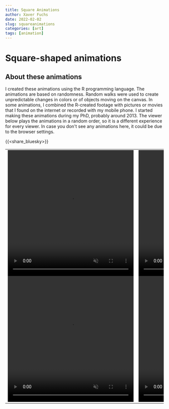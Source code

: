 ```yaml
---
title: Square Animations
author: Xaver Fuchs
date: 2022-02-02
slug: squareanimations
categories: [art]
tags: [animation]
---
```




# Square-shaped animations

## About these animations
I created these animations using the R programming language. The animations are based on randomness. Random walks were used to create unpredictable changes in colors or of objects moving on the canvas.
In some animations, I combined the R-created footage with pictures or movies that I found on the internet or recorded with my mobile phone. 
I started making these animations during my PhD, probably around 2013. 
The viewer below plays the animations in a random order, so it is a different experience for every viewer.
In case you don't see any animations here, it could be due to the browser settings. 

{{<share_bluesky>}}


<table style="width: 100%; border: none; background: white;">
  <tr style="background: white;">
  <td style="align: center; vertical-align: center; padding-bottom: 0px;">
    <video width="400" height="400" id="videoPlayer_abstract"" autoplay muted playsinline>
      <source src="https://xaverfuchs.github.io/xaverfuchsderesources/posterPanels/abstract3.mp4" type="video/mp4">
      Your browser does not support the video tag.
    </video> 
  <td style="align: center; vertical-align: center; padding-bottom: 0px;">
    <video width="400" height="400" id="videoPlayer_life"" autoplay muted playsinline>
        <source src="https://xaverfuchs.github.io/xaverfuchsderesources/posterPanels/life3.mp4" type="video/mp4">
        Your browser does not support the video tag.
      </video> 
  </tr>
  
  <tr style="background: white;">
  <td style="align: center; vertical-align: center; padding-top: 0px;">
    <video width="400" height="400" id="videoPlayer_mysterious" autoplay muted playsinline>
      <source src="https://xaverfuchs.github.io/xaverfuchsderesources/posterPanels/mysterious3.mp4" type="video/mp4">
      Your browser does not support the video tag.
    </video> 
  <td style="align: center; vertical-align: center; padding-top: 0px;">
    <video width="400" height="400" id="videoPlayer_peopleanimals"" autoplay muted playsinline>
        <source src="https://xaverfuchs.github.io/xaverfuchsderesources/posterPanels/peopleanimals3.mp4" type="video/mp4">
        Your browser does not support the video tag.
      </video> 
  </tr>
  
</table>  
    


<!-- XXXX Section with lists of videos for the series XXXX -->

<!-- abstract series -->

<script>
  var nextVideo_abstract = [
  'https://xaverfuchs.github.io/xaverfuchsderesources/Anims_sorted_scaled/abstract/scaled/20120824-2355_series2_scaled.mp4', 
  'https://xaverfuchs.github.io/xaverfuchsderesources/Anims_sorted_scaled/abstract/scaled/20120824-2355_series2_scaled.mp4', 
  'https://xaverfuchs.github.io/xaverfuchsderesources/Anims_sorted_scaled/abstract/scaled/20120824-2356_series3_scaled.mp4', 
  'https://xaverfuchs.github.io/xaverfuchsderesources/Anims_sorted_scaled/abstract/scaled/20120824-2357_series4_scaled.mp4', 
  'https://xaverfuchs.github.io/xaverfuchsderesources/Anims_sorted_scaled/abstract/scaled/20120824-2357_series5_scaled.mp4', 
  'https://xaverfuchs.github.io/xaverfuchsderesources/Anims_sorted_scaled/abstract/scaled/20120825-0000_series6_scaled.mp4', 
  'https://xaverfuchs.github.io/xaverfuchsderesources/Anims_sorted_scaled/abstract/scaled/20120825-0001_series7_scaled.mp4', 
  'https://xaverfuchs.github.io/xaverfuchsderesources/Anims_sorted_scaled/abstract/scaled/20120825-0005_series7_scaled.mp4', 
  'https://xaverfuchs.github.io/xaverfuchsderesources/Anims_sorted_scaled/abstract/scaled/20120825-0057_series_complx1_scaled.mp4', 
  'https://xaverfuchs.github.io/xaverfuchsderesources/Anims_sorted_scaled/abstract/scaled/20120825-0059_series_complx1_scaled.mp4', 
  'https://xaverfuchs.github.io/xaverfuchsderesources/Anims_sorted_scaled/abstract/scaled/20120825-0103_series_complx2_scaled.mp4', 
  'https://xaverfuchs.github.io/xaverfuchsderesources/Anims_sorted_scaled/abstract/scaled/20120825-0105_series_complx3_scaled.mp4', 
  'https://xaverfuchs.github.io/xaverfuchsderesources/Anims_sorted_scaled/abstract/scaled/20120825-0108_series_complx4_scaled.mp4', 
  'https://xaverfuchs.github.io/xaverfuchsderesources/Anims_sorted_scaled/abstract/scaled/20120825-0117_series_complx5_scaled.mp4', 
  'https://xaverfuchs.github.io/xaverfuchsderesources/Anims_sorted_scaled/abstract/scaled/20120825-0119_series_complx6_scaled.mp4', 
  'https://xaverfuchs.github.io/xaverfuchsderesources/Anims_sorted_scaled/abstract/scaled/20120825-0125_series_complx7_scaled.mp4', 
  'https://xaverfuchs.github.io/xaverfuchsderesources/Anims_sorted_scaled/abstract/scaled/20120825-0132_series_complx8_scaled.mp4', 
  'https://xaverfuchs.github.io/xaverfuchsderesources/Anims_sorted_scaled/abstract/scaled/20120825-0135_series_complx9_scaled.mp4', 
  'https://xaverfuchs.github.io/xaverfuchsderesources/Anims_sorted_scaled/abstract/scaled/20120825-0143_series_complx10_scaled.mp4', 
  'https://xaverfuchs.github.io/xaverfuchsderesources/Anims_sorted_scaled/abstract/scaled/20120825-1947_series_complx11_scaled.mp4', 
  'https://xaverfuchs.github.io/xaverfuchsderesources/Anims_sorted_scaled/abstract/scaled/20120825-1958_series_complx12_scaled.mp4', 
  'https://xaverfuchs.github.io/xaverfuchsderesources/Anims_sorted_scaled/abstract/scaled/20120825-2014_series_complx13_scaled.mp4', 
  'https://xaverfuchs.github.io/xaverfuchsderesources/Anims_sorted_scaled/abstract/scaled/20120825-2021_series_complx14_scaled.mp4', 
  'https://xaverfuchs.github.io/xaverfuchsderesources/Anims_sorted_scaled/abstract/scaled/20120825-2022_series_complx15_scaled.mp4', 
  'https://xaverfuchs.github.io/xaverfuchsderesources/Anims_sorted_scaled/abstract/scaled/20120825-2024_series_complx16_scaled.mp4', 
  'https://xaverfuchs.github.io/xaverfuchsderesources/Anims_sorted_scaled/abstract/scaled/20120825-2026_series_complx17_scaled.mp4', 
  'https://xaverfuchs.github.io/xaverfuchsderesources/Anims_sorted_scaled/abstract/scaled/20120825-2056_series_complx18_scaled.mp4', 
  'https://xaverfuchs.github.io/xaverfuchsderesources/Anims_sorted_scaled/abstract/scaled/20120920-0045_series_complx19_scaled.mp4', 
  'https://xaverfuchs.github.io/xaverfuchsderesources/Anims_sorted_scaled/abstract/scaled/20120920-0048_series_complx19_scaled.mp4', 
  'https://xaverfuchs.github.io/xaverfuchsderesources/Anims_sorted_scaled/abstract/scaled/20120920-0106_series_complx20_scaled.mp4', 
  'https://xaverfuchs.github.io/xaverfuchsderesources/Anims_sorted_scaled/abstract/scaled/20120920-0143_series_complx21_scaled.mp4', 
  'https://xaverfuchs.github.io/xaverfuchsderesources/Anims_sorted_scaled/abstract/scaled/20120923-1737_red-ish_stripy_scaled.mp4', 
  'https://xaverfuchs.github.io/xaverfuchsderesources/Anims_sorted_scaled/abstract/scaled/20120923-1756_green-ish_stripy_scaled.mp4', 
  'https://xaverfuchs.github.io/xaverfuchsderesources/Anims_sorted_scaled/abstract/scaled/20120927-0024_series_complx22_scaled.mp4', 
  'https://xaverfuchs.github.io/xaverfuchsderesources/Anims_sorted_scaled/abstract/scaled/20120927-0034_series_complx23_scaled.mp4', 
  'https://xaverfuchs.github.io/xaverfuchsderesources/Anims_sorted_scaled/abstract/scaled/20120929-2122_series_complx24_scaled.mp4', 
  'https://xaverfuchs.github.io/xaverfuchsderesources/Anims_sorted_scaled/abstract/scaled/20120929-2125_series_complx25_scaled.mp4', 
  'https://xaverfuchs.github.io/xaverfuchsderesources/Anims_sorted_scaled/abstract/scaled/20120929-2130_series_complx26_scaled.mp4', 
  'https://xaverfuchs.github.io/xaverfuchsderesources/Anims_sorted_scaled/abstract/scaled/20120930-0130_series_complx27_scaled.mp4', 
  'https://xaverfuchs.github.io/xaverfuchsderesources/Anims_sorted_scaled/abstract/scaled/20120930-0138_series_complx29_scaled.mp4', 
  'https://xaverfuchs.github.io/xaverfuchsderesources/Anims_sorted_scaled/abstract/scaled/20121015-2237_PrepDogBG_scaled.mp4', 
  'https://xaverfuchs.github.io/xaverfuchsderesources/Anims_sorted_scaled/abstract/scaled/20121015-2239_PrepDogBG_scaled.mp4', 
  'https://xaverfuchs.github.io/xaverfuchsderesources/Anims_sorted_scaled/abstract/scaled/20121025-2317_series_complx30_scaled.mp4', 
  'https://xaverfuchs.github.io/xaverfuchsderesources/Anims_sorted_scaled/abstract/scaled/20121025-2325_series_complx31_scaled.mp4', 
  'https://xaverfuchs.github.io/xaverfuchsderesources/Anims_sorted_scaled/abstract/scaled/20121025-2334_series_complx32_scaled.mp4', 
  'https://xaverfuchs.github.io/xaverfuchsderesources/Anims_sorted_scaled/abstract/scaled/20121025-2338_series_complx33_scaled.mp4', 
  'https://xaverfuchs.github.io/xaverfuchsderesources/Anims_sorted_scaled/abstract/scaled/20121025-2346_series_complx34_scaled.mp4', 
  'https://xaverfuchs.github.io/xaverfuchsderesources/Anims_sorted_scaled/abstract/scaled/20121025-2357_series_complx35_scaled.mp4', 
  'https://xaverfuchs.github.io/xaverfuchsderesources/Anims_sorted_scaled/abstract/scaled/20121026-0000_series_complx36_scaled.mp4', 
  'https://xaverfuchs.github.io/xaverfuchsderesources/Anims_sorted_scaled/abstract/scaled/20121026-0003_series_complx37_scaled.mp4', 
  'https://xaverfuchs.github.io/xaverfuchsderesources/Anims_sorted_scaled/abstract/scaled/20121026-0005_series_complx38_scaled.mp4', 
  'https://xaverfuchs.github.io/xaverfuchsderesources/Anims_sorted_scaled/abstract/scaled/20121026-0008_series_complx39_scaled.mp4', 
  'https://xaverfuchs.github.io/xaverfuchsderesources/Anims_sorted_scaled/abstract/scaled/20121026-0028_series_complx40_scaled.mp4', 
  'https://xaverfuchs.github.io/xaverfuchsderesources/Anims_sorted_scaled/abstract/scaled/20121026-0034_series_complx41_scaled.mp4', 
  'https://xaverfuchs.github.io/xaverfuchsderesources/Anims_sorted_scaled/abstract/scaled/20121026-0125_series_complx42_scaled.mp4', 
  'https://xaverfuchs.github.io/xaverfuchsderesources/Anims_sorted_scaled/abstract/scaled/20121026-0126_series_complx43_scaled.mp4', 
  'https://xaverfuchs.github.io/xaverfuchsderesources/Anims_sorted_scaled/abstract/scaled/20121228-1954_Dreiecke1_scaled.mp4', 
  'https://xaverfuchs.github.io/xaverfuchsderesources/Anims_sorted_scaled/abstract/scaled/20121230-0107_cobino11_scaled.mp4', 
  'https://xaverfuchs.github.io/xaverfuchsderesources/Anims_sorted_scaled/abstract/scaled/20121230-0121_DynamicRandomWalkPC16_scaled.mp4', 
  'https://xaverfuchs.github.io/xaverfuchsderesources/Anims_sorted_scaled/abstract/scaled/20121230-0124_DynamicRandomWalkPC5_scaled.mp4', 
  'https://xaverfuchs.github.io/xaverfuchsderesources/Anims_sorted_scaled/abstract/scaled/20121230-0125_DynamicRandomWalkPC7_scaled.mp4', 
  'https://xaverfuchs.github.io/xaverfuchsderesources/Anims_sorted_scaled/abstract/scaled/20121230-0128_RandomWalkPC1_scaled.mp4', 
  'https://xaverfuchs.github.io/xaverfuchsderesources/Anims_sorted_scaled/abstract/scaled/20121230-0129_RandomWalkPC2_scaled.mp4', 
  'https://xaverfuchs.github.io/xaverfuchsderesources/Anims_sorted_scaled/abstract/scaled/20121230-0130_RandomWalkPC5_scaled.mp4', 
  'https://xaverfuchs.github.io/xaverfuchsderesources/Anims_sorted_scaled/abstract/scaled/20121230-0131_RandomWalkPC6_scaled.mp4', 
  'https://xaverfuchs.github.io/xaverfuchsderesources/Anims_sorted_scaled/abstract/scaled/20121230-0135_cobino10_scaled.mp4', 
  'https://xaverfuchs.github.io/xaverfuchsderesources/Anims_sorted_scaled/abstract/scaled/20121230-0135_cobino11_scaled.mp4', 
  'https://xaverfuchs.github.io/xaverfuchsderesources/Anims_sorted_scaled/abstract/scaled/20121230-0137_cobino3_scaled.mp4', 
  'https://xaverfuchs.github.io/xaverfuchsderesources/Anims_sorted_scaled/abstract/scaled/20121230-0139_cobino7_scaled.mp4', 
  'https://xaverfuchs.github.io/xaverfuchsderesources/Anims_sorted_scaled/abstract/scaled/20121230-0139_cobino8_scaled.mp4', 
  'https://xaverfuchs.github.io/xaverfuchsderesources/Anims_sorted_scaled/abstract/scaled/20121230-1151_DynamicRandomWalkPC17_scaled.mp4', 
  'https://xaverfuchs.github.io/xaverfuchsderesources/Anims_sorted_scaled/abstract/scaled/20121230-1200_cobino14_scaled.mp4', 
  'https://xaverfuchs.github.io/xaverfuchsderesources/Anims_sorted_scaled/abstract/scaled/20121230-1202_DynamicRandomWalkPC18_scaled.mp4', 
  'https://xaverfuchs.github.io/xaverfuchsderesources/Anims_sorted_scaled/abstract/scaled/20121230-1212_Dreiecke4_scaled.mp4', 
  'https://xaverfuchs.github.io/xaverfuchsderesources/Anims_sorted_scaled/abstract/scaled/20121230-1224_DynamicRandomWalkPC19_scaled.mp4', 
  'https://xaverfuchs.github.io/xaverfuchsderesources/Anims_sorted_scaled/abstract/scaled/20121230-1236_KrEiseDrEiecke1_scaled.mp4', 
  'https://xaverfuchs.github.io/xaverfuchsderesources/Anims_sorted_scaled/abstract/scaled/20121230-1243_cobino15_scaled.mp4', 
  'https://xaverfuchs.github.io/xaverfuchsderesources/Anims_sorted_scaled/abstract/scaled/20121230-1254_KrEiseDrEiecke2_scaled.mp4', 
  'https://xaverfuchs.github.io/xaverfuchsderesources/Anims_sorted_scaled/abstract/scaled/20121230-1423_cobino16_scaled.mp4', 
  'https://xaverfuchs.github.io/xaverfuchsderesources/Anims_sorted_scaled/abstract/scaled/20130106-1746_cobino20_scaled.mp4', 
  'https://xaverfuchs.github.io/xaverfuchsderesources/Anims_sorted_scaled/abstract/scaled/20130106-1756_cobino21_scaled.mp4', 
  'https://xaverfuchs.github.io/xaverfuchsderesources/Anims_sorted_scaled/abstract/scaled/20130106-1810_DynamicRandomWalkPC20_scaled.mp4', 
  'https://xaverfuchs.github.io/xaverfuchsderesources/Anims_sorted_scaled/abstract/scaled/20130106-1918_DynamicRandomWalkPC21_scaled.mp4', 
  'https://xaverfuchs.github.io/xaverfuchsderesources/Anims_sorted_scaled/abstract/scaled/20130106-2111_DynamicRandomWalkPC22_scaled.mp4'
  ];

  nextVideo_abstract.sort(function (a, b) {
    return Math.random() > 0.5 ? -1 : 1;
  });

  var curVideo_abstract = 0;
  var videoPlayer_abstract = document.getElementById('videoPlayer_abstract');

  videoPlayer_abstract.onended = function(){
	    ++curVideo_abstract;
      if(curVideo_abstract < nextVideo_abstract.length){
    videoPlayer_abstract.src = nextVideo_abstract[curVideo_abstract];
    }
  }
</script>

<!-- life series -->
<script>
  var nextVideo_life = [
  'https://xaverfuchs.github.io/xaverfuchsderesources/Anims_sorted_scaled/life/scaled/20120923-0013_Lamp1_scaled.mp4', 
  'https://xaverfuchs.github.io/xaverfuchsderesources/Anims_sorted_scaled/life/scaled/20120923-0020_Lamp2_scaled.mp4', 
  'https://xaverfuchs.github.io/xaverfuchsderesources/Anims_sorted_scaled/life/scaled/20120923-0030_Lamp3_scaled.mp4', 
  'https://xaverfuchs.github.io/xaverfuchsderesources/Anims_sorted_scaled/life/scaled/20120924-0031_MartaBikeParis1_scaled.mp4', 
  'https://xaverfuchs.github.io/xaverfuchsderesources/Anims_sorted_scaled/life/scaled/20120924-0040_MartaBikeParis2_scaled.mp4', 
  'https://xaverfuchs.github.io/xaverfuchsderesources/Anims_sorted_scaled/life/scaled/20120924-0045_MartaBikeParis3_scaled.mp4', 
  'https://xaverfuchs.github.io/xaverfuchsderesources/Anims_sorted_scaled/life/scaled/20120924-0052_MartaBikeParis5_scaled.mp4', 
  'https://xaverfuchs.github.io/xaverfuchsderesources/Anims_sorted_scaled/life/scaled/20120924-0115_MartaBikeParis7_scaled.mp4', 
  'https://xaverfuchs.github.io/xaverfuchsderesources/Anims_sorted_scaled/life/scaled/20120924-0124_MartaBikeParis6_scaled.mp4', 
  'https://xaverfuchs.github.io/xaverfuchsderesources/Anims_sorted_scaled/life/scaled/20120924-0131_MartaBikeParis4_scaled.mp4', 
  'https://xaverfuchs.github.io/xaverfuchsderesources/Anims_sorted_scaled/life/scaled/20121230-0135_Marta1_scaled.mp4', 
  'https://xaverfuchs.github.io/xaverfuchsderesources/Anims_sorted_scaled/life/scaled/20121230-0142_Marta2_scaled.mp4', 
  'https://xaverfuchs.github.io/xaverfuchsderesources/Anims_sorted_scaled/life/scaled/20121230-0155_Marta3_scaled.mp4', 
  'https://xaverfuchs.github.io/xaverfuchsderesources/Anims_sorted_scaled/life/scaled/20121230-0209_Xaver1_scaled.mp4', 
  'https://xaverfuchs.github.io/xaverfuchsderesources/Anims_sorted_scaled/life/scaled/20121230-0232_MartaBike3_scaled.mp4', 
  'https://xaverfuchs.github.io/xaverfuchsderesources/Anims_sorted_scaled/life/scaled/20121230-0243_MartaBike4_scaled.mp4', 
  'https://xaverfuchs.github.io/xaverfuchsderesources/Anims_sorted_scaled/life/scaled/20130110-2352_MALUBrue1_scaled.mp4', 
  'https://xaverfuchs.github.io/xaverfuchsderesources/Anims_sorted_scaled/life/scaled/20130111-0006_MALUBrue3_scaled.mp4', 
  'https://xaverfuchs.github.io/xaverfuchsderesources/Anims_sorted_scaled/life/scaled/20130111-0036_MALUBrue6_scaled.mp4', 
  'https://xaverfuchs.github.io/xaverfuchsderesources/Anims_sorted_scaled/life/scaled/20130111-0042_MALUBrue5_scaled.mp4', 
  'https://xaverfuchs.github.io/xaverfuchsderesources/Anims_sorted_scaled/life/scaled/20130111-0057_MALUBrue7_scaled.mp4', 
  'https://xaverfuchs.github.io/xaverfuchsderesources/Anims_sorted_scaled/life/scaled/20130111-0142_MALUBrue8_scaled.mp4', 
  'https://xaverfuchs.github.io/xaverfuchsderesources/Anims_sorted_scaled/life/scaled/20130113-2044_MAVerkehr3_scaled.mp4', 
  'https://xaverfuchs.github.io/xaverfuchsderesources/Anims_sorted_scaled/life/scaled/20130113-2052_MAVerkehr2_scaled.mp4', 
  'https://xaverfuchs.github.io/xaverfuchsderesources/Anims_sorted_scaled/life/scaled/20130113-2059_MAVerkehr4_scaled.mp4', 
  'https://xaverfuchs.github.io/xaverfuchsderesources/Anims_sorted_scaled/life/scaled/20130113-2111_MAVerkehr5_scaled.mp4', 
  'https://xaverfuchs.github.io/xaverfuchsderesources/Anims_sorted_scaled/life/scaled/20130113-2132_WunderK1_scaled.mp4', 
  'https://xaverfuchs.github.io/xaverfuchsderesources/Anims_sorted_scaled/life/scaled/20130113-2142_WunderK2_scaled.mp4', 
  'https://xaverfuchs.github.io/xaverfuchsderesources/Anims_sorted_scaled/life/scaled/20130203-1753_FerroVia1_scaled.mp4', 
  'https://xaverfuchs.github.io/xaverfuchsderesources/Anims_sorted_scaled/life/scaled/20130203-1813_FerroVia2_scaled.mp4', 
  'https://xaverfuchs.github.io/xaverfuchsderesources/Anims_sorted_scaled/life/scaled/20130203-1815_Origami11_scaled.mp4', 
  'https://xaverfuchs.github.io/xaverfuchsderesources/Anims_sorted_scaled/life/scaled/20130203-1849_Origami12_scaled.mp4', 
  'https://xaverfuchs.github.io/xaverfuchsderesources/Anims_sorted_scaled/life/scaled/20130203-1932_Cones11_scaled.mp4', 
  'https://xaverfuchs.github.io/xaverfuchsderesources/Anims_sorted_scaled/life/scaled/20130203-1949_Cones12_scaled.mp4', 
  'https://xaverfuchs.github.io/xaverfuchsderesources/Anims_sorted_scaled/life/scaled/20130203-2001_Cones21_scaled.mp4', 
  'https://xaverfuchs.github.io/xaverfuchsderesources/Anims_sorted_scaled/life/scaled/20130203-2026_Cones31_scaled.mp4'
  ];

  nextVideo_life.sort(function (a, b) {
    return Math.random() > 0.5 ? -1 : 1;
  });

  var curVideo_life = 0;
  var videoPlayer_life = document.getElementById('videoPlayer_life');

  videoPlayer_life.onended = function(){
	    ++curVideo_life;
      if(curVideo_life < nextVideo_life.length){
    videoPlayer_life.src = nextVideo_life[curVideo_life];
    }
  }
</script>



<!-- mysterious series -->
<script>
  var nextVideo_mysterious = [
  'https://xaverfuchs.github.io/xaverfuchsderesources/Anims_sorted_scaled/mysterious/scaled/20120925-2220_Roger_KloZwerg1_scaled.mp4', 
  'https://xaverfuchs.github.io/xaverfuchsderesources/Anims_sorted_scaled/mysterious/scaled/20120925-2223_Roger_KloZwerg2_scaled.mp4', 
  'https://xaverfuchs.github.io/xaverfuchsderesources/Anims_sorted_scaled/mysterious/scaled/20120925-2227_Roger_KloZwerg3_scaled.mp4', 
  'https://xaverfuchs.github.io/xaverfuchsderesources/Anims_sorted_scaled/mysterious/scaled/20120925-2230_Roger_KloZwerg4_scaled.mp4', 
  'https://xaverfuchs.github.io/xaverfuchsderesources/Anims_sorted_scaled/mysterious/scaled/20120925-2246_Roger_KloZwerg5_scaled.mp4', 
  'https://xaverfuchs.github.io/xaverfuchsderesources/Anims_sorted_scaled/mysterious/scaled/20120927-0037_Roger_KloZwerg6_scaled.mp4', 
  'https://xaverfuchs.github.io/xaverfuchsderesources/Anims_sorted_scaled/mysterious/scaled/20120927-2217_MysteriousBob1_scaled.mp4', 
  'https://xaverfuchs.github.io/xaverfuchsderesources/Anims_sorted_scaled/mysterious/scaled/20120927-2223_MysteriousBob2_scaled.mp4', 
  'https://xaverfuchs.github.io/xaverfuchsderesources/Anims_sorted_scaled/mysterious/scaled/20120927-2225_MysteriousBob2_scaled.mp4', 
  'https://xaverfuchs.github.io/xaverfuchsderesources/Anims_sorted_scaled/mysterious/scaled/20120927-2228_MysteriousBob3_scaled.mp4', 
  'https://xaverfuchs.github.io/xaverfuchsderesources/Anims_sorted_scaled/mysterious/scaled/20120927-2234_MysteriousBob4_scaled.mp4', 
  'https://xaverfuchs.github.io/xaverfuchsderesources/Anims_sorted_scaled/mysterious/scaled/20130106-2146_CatPorn1_scaled.mp4', 
  'https://xaverfuchs.github.io/xaverfuchsderesources/Anims_sorted_scaled/mysterious/scaled/20130106-2211_CatPorn2_scaled.mp4', 
  'https://xaverfuchs.github.io/xaverfuchsderesources/Anims_sorted_scaled/mysterious/scaled/20130106-2229_Squash1_scaled.mp4', 
  'https://xaverfuchs.github.io/xaverfuchsderesources/Anims_sorted_scaled/mysterious/scaled/20130106-2239_Squash2_scaled.mp4', 
  'https://xaverfuchs.github.io/xaverfuchsderesources/Anims_sorted_scaled/mysterious/scaled/20130106-2357_Squash4_scaled.mp4', 
  'https://xaverfuchs.github.io/xaverfuchsderesources/Anims_sorted_scaled/mysterious/scaled/20130107-0006_Squash3_scaled.mp4', 
  'https://xaverfuchs.github.io/xaverfuchsderesources/Anims_sorted_scaled/mysterious/scaled/20130107-0032_Shot2_scaled.mp4', 
  'https://xaverfuchs.github.io/xaverfuchsderesources/Anims_sorted_scaled/mysterious/scaled/20130108-2355_Talk2_scaled.mp4', 
  'https://xaverfuchs.github.io/xaverfuchsderesources/Anims_sorted_scaled/mysterious/scaled/20130109-0024_Talk3_scaled.mp4', 
  'https://xaverfuchs.github.io/xaverfuchsderesources/Anims_sorted_scaled/mysterious/scaled/20130109-0025_Talk3_slow_scaled.mp4', 
  'https://xaverfuchs.github.io/xaverfuchsderesources/Anims_sorted_scaled/mysterious/scaled/20130109-0040_Talk4_scaled.mp4', 
  'https://xaverfuchs.github.io/xaverfuchsderesources/Anims_sorted_scaled/mysterious/scaled/20130109-2344_Talk5_scaled.mp4', 
  'https://xaverfuchs.github.io/xaverfuchsderesources/Anims_sorted_scaled/mysterious/scaled/20130110-0029_Squash7_scaled.mp4', 
  'https://xaverfuchs.github.io/xaverfuchsderesources/Anims_sorted_scaled/mysterious/scaled/20130110-0102_Squash10_scaled.mp4', 
  'https://xaverfuchs.github.io/xaverfuchsderesources/Anims_sorted_scaled/mysterious/scaled/20130113-2014_Squash5c_scaled.mp4', 
  'https://xaverfuchs.github.io/xaverfuchsderesources/Anims_sorted_scaled/mysterious/scaled/20130113-2128_Dampfkessel1_scaled.mp4', 
  'https://xaverfuchs.github.io/xaverfuchsderesources/Anims_sorted_scaled/mysterious/scaled/20130113-2201_FaceRome1b_scaled.mp4', 
  'https://xaverfuchs.github.io/xaverfuchsderesources/Anims_sorted_scaled/mysterious/scaled/20130113-2249_FaceRome2_scaled.mp4', 
  'https://xaverfuchs.github.io/xaverfuchsderesources/Anims_sorted_scaled/mysterious/scaled/20130117-2325_Shampoo1_scaled.mp4', 
  'https://xaverfuchs.github.io/xaverfuchsderesources/Anims_sorted_scaled/mysterious/scaled/20130117-2333_Shampoo2_scaled.mp4', 
  'https://xaverfuchs.github.io/xaverfuchsderesources/Anims_sorted_scaled/mysterious/scaled/lamp5_20fps_scaled.mp4'

  ];

  nextVideo_mysterious.sort(function (a, b) {
    return Math.random() > 0.5 ? -1 : 1;
  });

  var curVideo_mysterious = 0;
  var videoPlayer_mysterious = document.getElementById('videoPlayer_mysterious');

  videoPlayer_mysterious.onended = function(){
	    ++curVideo_mysterious;
      if(curVideo_mysterious < nextVideo_mysterious.length){
    videoPlayer_mysterious.src = nextVideo_mysterious[curVideo_mysterious];
    }
  }
</script>



<!-- people&animals series -->
<script>
  var nextVideo_peopleanimals = [
  'https://xaverfuchs.github.io/xaverfuchsderesources/Anims_sorted_scaled/people&animals/scaled/20121015-2158_morphdogs1_scaled.mp4', 
  'https://xaverfuchs.github.io/xaverfuchsderesources/Anims_sorted_scaled/people&animals/scaled/20121015-2225_morphdogs2_scaled.mp4', 
  'https://xaverfuchs.github.io/xaverfuchsderesources/Anims_sorted_scaled/people&animals/scaled/20121015-2244_DOG1_scaled.mp4', 
  'https://xaverfuchs.github.io/xaverfuchsderesources/Anims_sorted_scaled/people&animals/scaled/20121015-2250_DOG2_scaled.mp4', 
  'https://xaverfuchs.github.io/xaverfuchsderesources/Anims_sorted_scaled/people&animals/scaled/20121015-2320_DOG3_scaled.mp4', 
  'https://xaverfuchs.github.io/xaverfuchsderesources/Anims_sorted_scaled/people&animals/scaled/20121022-2133_morph2dogs_scaled.mp4', 
  'https://xaverfuchs.github.io/xaverfuchsderesources/Anims_sorted_scaled/people&animals/scaled/20121026-0053_OutFrames1_noisy_scaled.mp4', 
  'https://xaverfuchs.github.io/xaverfuchsderesources/Anims_sorted_scaled/people&animals/scaled/20121026-0059_FishInWater1_scaled.mp4', 
  'https://xaverfuchs.github.io/xaverfuchsderesources/Anims_sorted_scaled/people&animals/scaled/20121026-0106_FishInWater1_2_scaled.mp4', 
  'https://xaverfuchs.github.io/xaverfuchsderesources/Anims_sorted_scaled/people&animals/scaled/20121026-0111_FishInWater1_3_scaled.mp4', 
  'https://xaverfuchs.github.io/xaverfuchsderesources/Anims_sorted_scaled/people&animals/scaled/20121026-0130_FishInWater2_scaled.mp4', 
  'https://xaverfuchs.github.io/xaverfuchsderesources/Anims_sorted_scaled/people&animals/scaled/20121026-0132_FishInWater2_2_scaled.mp4', 
  'https://xaverfuchs.github.io/xaverfuchsderesources/Anims_sorted_scaled/people&animals/scaled/20121026-0202_FishInWater2_3_scaled.mp4', 
  'https://xaverfuchs.github.io/xaverfuchsderesources/Anims_sorted_scaled/people&animals/scaled/20130118-0015_fIsH1_scaled.mp4', 
  'https://xaverfuchs.github.io/xaverfuchsderesources/Anims_sorted_scaled/people&animals/scaled/20130203-1519_Hare1_scaled.mp4', 
  'https://xaverfuchs.github.io/xaverfuchsderesources/Anims_sorted_scaled/people&animals/scaled/20130203-1524_Hare1_noisy_scaled.mp4', 
  'https://xaverfuchs.github.io/xaverfuchsderesources/Anims_sorted_scaled/people&animals/scaled/20130203-1529_Hare2_noisy_scaled.mp4', 
  'https://xaverfuchs.github.io/xaverfuchsderesources/Anims_sorted_scaled/people&animals/scaled/20130203-1536_Hare2_scaled.mp4', 
  'https://xaverfuchs.github.io/xaverfuchsderesources/Anims_sorted_scaled/people&animals/scaled/20130203-1629_fIsH2_scaled.mp4', 
  'https://xaverfuchs.github.io/xaverfuchsderesources/Anims_sorted_scaled/people&animals/scaled/20130203-1651_Hare12_scaled.mp4', 
  'https://xaverfuchs.github.io/xaverfuchsderesources/Anims_sorted_scaled/people&animals/scaled/20130203-1655_Hare13_scaled.mp4', 
  'https://xaverfuchs.github.io/xaverfuchsderesources/Anims_sorted_scaled/people&animals/scaled/20130203-1700_Hare11_scaled.mp4', 
  'https://xaverfuchs.github.io/xaverfuchsderesources/Anims_sorted_scaled/people&animals/scaled/20130203-1721_Hare21_scaled.mp4', 
  'https://xaverfuchs.github.io/xaverfuchsderesources/Anims_sorted_scaled/people&animals/scaled/20130203-1728_Hare22_scaled.mp4', 
  'https://xaverfuchs.github.io/xaverfuchsderesources/Anims_sorted_scaled/people&animals/scaled/20130203-1731_Hare23_scaled.mp4', 
  'https://xaverfuchs.github.io/xaverfuchsderesources/Anims_sorted_scaled/people&animals/scaled/Kofi_out_scaled.mp4', 
  'https://xaverfuchs.github.io/xaverfuchsderesources/Anims_sorted_scaled/people&animals/scaled/kofi2_scaled.mp4', 
  'https://xaverfuchs.github.io/xaverfuchsderesources/Anims_sorted_scaled/people&animals/scaled/out_scaled.mp4', 
  'https://xaverfuchs.github.io/xaverfuchsderesources/Anims_sorted_scaled/people&animals/scaled/Studiobraun1_scaled.mp4', 
  'https://xaverfuchs.github.io/xaverfuchsderesources/Anims_sorted_scaled/people&animals/scaled/studiobraun2_scaled.mp4'
  ];

  nextVideo_peopleanimals.sort(function (a, b) {
    return Math.random() > 0.5 ? -1 : 1;
  });

  var curVideo_peopleanimals = 0;
  var videoPlayer_peopleanimals = document.getElementById('videoPlayer_peopleanimals');

  videoPlayer_peopleanimals.onended = function(){
	    ++curVideo_peopleanimals;
      if(curVideo_peopleanimals < nextVideo_peopleanimals.length){
    videoPlayer_peopleanimals.src = nextVideo_peopleanimals[curVideo_peopleanimals];
    }
  }
</script>
